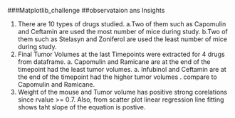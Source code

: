 ###Matplotlib_challenge
##observataion ans Insights
1. There are 10 types of drugs studied. 
        a.Two of them such as Capomulin and Ceftamin are used the most number of mice during study. 
        b.Two of them such as Stelasyn and Zoniferol are used the least number of mice during study.
2. Final Tumor Volumes at the last Timepoints were extracted for 4 drugs from dataframe. 
        a. Capomulin and Ramicane are at the end of the timepoint had the least tumor volumes.
        a. Infubinol and Ceftamin are at the end of the timepoint had the higher tumor volumes .
           compare to  Capomulin and Ramicane.
3. Weight of the mouse and Tumor volume has positive strong corelations since rvalue >= 0.7. 
   Also, from scatter plot linear regression line fitting shows taht slope of the equation is postive. 
 
